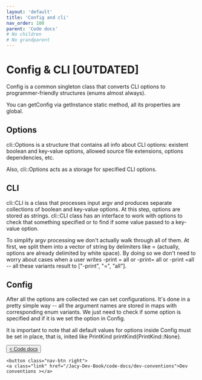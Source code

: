 ```yaml
---
layout: 'default'
title: 'Config and cli'
nav_order: 100
parent: 'Code docs'
# No children
# No grandparent
---
```


# Config & CLI [OUTDATED]

<span class="inline-code highlight-jc hljs">Config</span> is a common singleton class that converts CLI options to programmer-friendly structures (<span class="inline-code highlight-jc hljs"><span class="hljs-keyword">enum</span></span>s almost
always).

You can get<span class="inline-code highlight-jc hljs">Config</span> via <span class="inline-code highlight-jc hljs">getInstance</span> static method, all its properties are global.

## Options

<span class="inline-code highlight-jc hljs">cli::Options</span> is a structure that contains all info about CLI options: existent boolean and key-value options, allowed
source file extensions, options dependencies, etc.

Also, <span class="inline-code highlight-jc hljs">cli::Options</span> acts as a storage for specified CLI options.

## CLI

<span class="inline-code highlight-jc hljs">cli::CLI</span> is a class that processes input <span class="inline-code highlight-jc hljs">argv</span> and produces separate collections of boolean and key-value options. At
this step, options are stored as strings. <span class="inline-code highlight-jc hljs">cli::CLI</span> class has an interface to work with options to check that something
specified or to find if some value passed to a key-value option.

To simplify <span class="inline-code highlight-jc hljs">argv</span> processing we don't actually walk through all of them. At first, we split them into a vector of
string by delimiters like <span class="inline-code highlight-jc hljs">=</span> (actually, options are already delimited by white space). By doing so we don't need to
worry about cases when a user writes <span class="inline-code highlight-jc hljs">-print = all</span> or <span class="inline-code highlight-jc hljs">-print= all</span> or <span class="inline-code highlight-jc hljs">-print =all</span> -- all these variants result to
<span class="inline-code highlight-jc hljs">[<span class="hljs-string">&quot;-print&quot;</span>, <span class="hljs-string">&quot;=&quot;</span>, <span class="hljs-string">&quot;all&quot;</span>]</span>.

## Config

After all the options are collected we can set configurations. It's done in a pretty simple way -- all the argument
names are stored in maps with corresponding enum variants. We just need to check if some option is specified and if it
is we set the option in <span class="inline-code highlight-jc hljs">Config</span>.

It is important to note that all default values for options inside <span class="inline-code highlight-jc hljs">Config</span> must be set in place, that is, inited like
<span class="inline-code highlight-jc hljs">PrintKind printKind{PrintKind::<span class="hljs-literal">None</span>}</span>.
<div class="nav-btn-block">
    <button class="nav-btn left">
    <a class="link" href="/Jacy-Dev-Book/code-docs/index">< Code docs</a>
</button>

    <button class="nav-btn right">
    <a class="link" href="/Jacy-Dev-Book/code-docs/dev-conventions">Dev conventions ></a>
</button>

</div>
